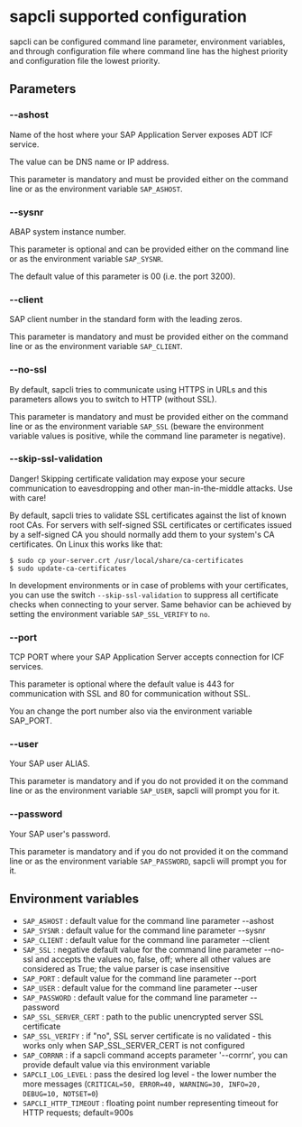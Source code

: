 # sapcli supported configuration

sapcli can be configured command line parameter, environment variables, and
through configuration file where command line has the highest priority and
configuration file the lowest priority.

## Parameters

### --ashost

Name of the host where your SAP Application Server exposes ADT ICF service.

The value can be DNS name or IP address.

This parameter is mandatory and must be provided either on the command line
or as the environment variable `SAP_ASHOST`.

### --sysnr

ABAP system instance number.

This parameter is optional and can be provided either on the command line
or as the environment variable `SAP_SYSNR`.

The default value of this parameter is 00 (i.e. the port 3200).

### --client

SAP client number in the standard form with the leading zeros.

This parameter is mandatory and must be provided either on the command line
or as the environment variable `SAP_CLIENT`.

### --no-ssl

By default, sapcli tries to communicate using HTTPS in URLs and this parameters
allows you to switch to HTTP (without SSL).

This parameter is mandatory and must be provided either on the command line or
as the environment variable `SAP_SSL` (beware the environment variable values
is positive, while the command line parameter is negative).

### --skip-ssl-validation

Danger! Skipping certificate validation may expose your secure communication to
eavesdropping and other man-in-the-middle attacks. Use with care!

By default, sapcli tries to validate SSL certificates against the list of known
root CAs. For servers with self-signed SSL certificates or certificates issued
by a self-signed CA you should normally add them to your system's CA
certificates. On Linux this works like that:

```
$ sudo cp your-server.crt /usr/local/share/ca-certificates
$ sudo update-ca-certificates
```

In development environments or in case of problems with your certificates, you
can use the switch `--skip-ssl-validation` to suppress all certificate checks
when connecting to your server. Same behavior can be achieved by setting the
environment variable `SAP_SSL_VERIFY` to `no`.

### --port

TCP PORT where your SAP Application Server accepts connection for ICF services.

This parameter is optional where the default value is 443 for communication
with SSL and 80 for communication without SSL.

You an change the port number also via the environment variable SAP_PORT.

### --user

Your SAP user ALIAS.

This parameter is mandatory and if you do not provided it on the command line
or as the environment variable `SAP_USER`, sapcli will prompt you for it.

### --password

Your SAP user's password.

This parameter is mandatory and if you do not provided it on the command line
or as the environment variable `SAP_PASSWORD`, sapcli will prompt you for it.

## Environment variables

- `SAP_ASHOST` : default value for the command line parameter --ashost
- `SAP_SYSNR` : default value for the command line parameter --sysnr
- `SAP_CLIENT` : default value for the command line parameter --client
- `SAP_SSL` : negative default value for the command line parameter --no-ssl
   and accepts the values no, false, off; where all other values are considered as True;
   the value parser is case insensitive
- `SAP_PORT` : default value for the command line parameter --port
- `SAP_USER` : default value for the command line parameter --user
- `SAP_PASSWORD` : default value for the command line parameter --password
- `SAP_SSL_SERVER_CERT` : path to the public unencrypted server SSL certificate
- `SAP_SSL_VERIFY` : if "no", SSL server certificate is no validated - this works only when SAP_SSL_SERVER_CERT is not configured
- `SAP_CORRNR` : if a sapcli command accepts parameter '--corrnr', you can provide default value via this environment variable
- `SAPCLI_LOG_LEVEL` : pass the desired log level - the lower number the more
  messages (`CRITICAL=50, ERROR=40, WARNING=30, INFO=20, DEBUG=10, NOTSET=0`)
- `SAPCLI_HTTP_TIMEOUT` : floating point number representing timeout for HTTP requests; default=900s
